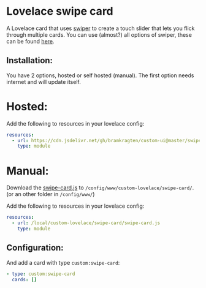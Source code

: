 # Lovelace swipe card

A Lovelace card that uses [swiper](http://idangero.us/swiper/) to create a touch slider that lets you flick through multiple cards.
You can use (almost?) all options of swiper, these can be found [here](https://swiperjs.com/swiper-api).

## Installation:

You have 2 options, hosted or self hosted (manual). The first option needs internet and will update itself.

# Hosted:

Add the following to resources in your lovelace config:

```yaml
resources:
  - url: https://cdn.jsdelivr.net/gh/bramkragten/custom-ui@master/swipe-card/swipe-card.js
    type: module
```

# Manual:

Download the [swipe-card.js](https://raw.githubusercontent.com/bramkragten/custom-ui/master/swipe-card/swipe-card.js) to `/config/www/custom-lovelace/swipe-card/`. (or an other folder in `/config/www/`)

Add the following to resources in your lovelace config:

```yaml
resources:
  - url: /local/custom-lovelace/swipe-card/swipe-card.js
    type: module
```

## Configuration:

And add a card with type `custom:swipe-card`:

```yaml
- type: custom:swipe-card
  cards: []
```
